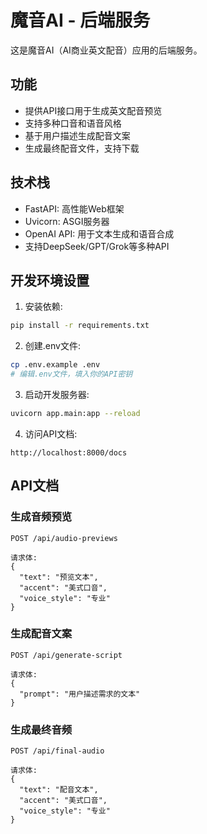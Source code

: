 # 魔音AI - 后端服务

这是魔音AI（AI商业英文配音）应用的后端服务。

## 功能

- 提供API接口用于生成英文配音预览
- 支持多种口音和语音风格
- 基于用户描述生成配音文案
- 生成最终配音文件，支持下载

## 技术栈

- FastAPI: 高性能Web框架
- Uvicorn: ASGI服务器
- OpenAI API: 用于文本生成和语音合成
- 支持DeepSeek/GPT/Grok等多种API

## 开发环境设置

1. 安装依赖:

```bash
pip install -r requirements.txt
```

2. 创建.env文件:

```bash
cp .env.example .env
# 编辑.env文件，填入你的API密钥
```

3. 启动开发服务器:

```bash
uvicorn app.main:app --reload
```

4. 访问API文档:

```
http://localhost:8000/docs
```

## API文档

### 生成音频预览

```
POST /api/audio-previews

请求体:
{
  "text": "预览文本",
  "accent": "美式口音",
  "voice_style": "专业"
}
```

### 生成配音文案

```
POST /api/generate-script

请求体:
{
  "prompt": "用户描述需求的文本"
}
```

### 生成最终音频

```
POST /api/final-audio

请求体:
{
  "text": "配音文本",
  "accent": "美式口音",
  "voice_style": "专业"
}
``` 